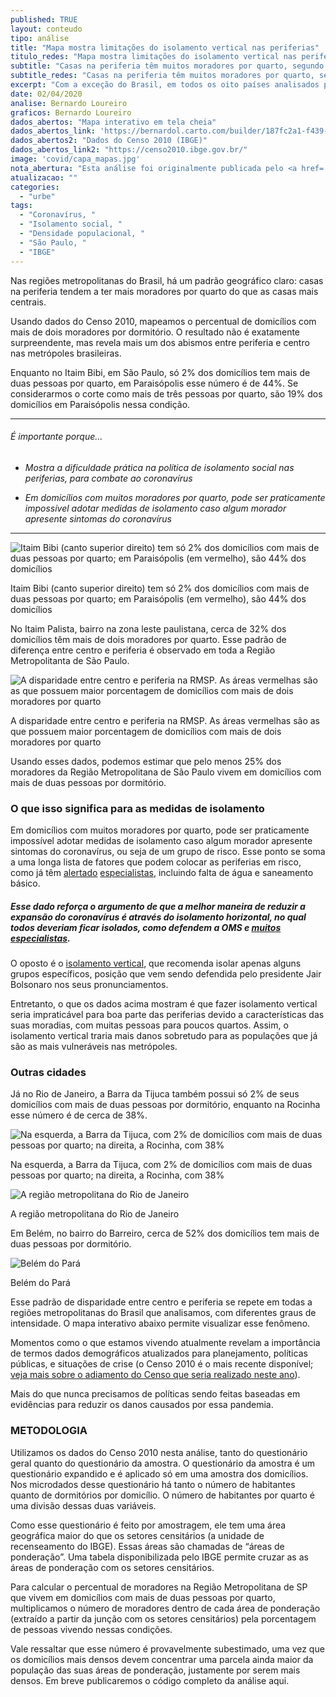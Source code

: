 ```yaml
---
published: TRUE
layout: conteudo
tipo: análise
title: "Mapa mostra limitações do isolamento vertical nas periferias"
titulo_redes: "Mapa mostra limitações do isolamento vertical nas periferias"
subtitle: "Casas na periferia têm muitos moradores por quarto, segundo dados do IBGE."
subtitle_redes: "Casas na periferia têm muitos moradores por quarto, segundo dados do IBGE."
excerpt: "Com a exceção do Brasil, em todos os oito países analisados pelo Núcleo os presidentes ou primeiros-ministros observaram crescimento nos índices relacionados à avaliação do seu trabalho ou governo após o início do combate à COVID-19."
date: 02/04/2020
analise: Bernardo Loureiro
graficos: Bernardo Loureiro
dados_abertos: "Mapa interativo em tela cheia"
dados_abertos_link: 'https://bernardol.carto.com/builder/187fc2a1-f439-4f2f-b67c-a2a882e52b83/embed?state=%7B%22map%22%3A%7B%22ne%22%3A%5B-24.769278450595255%2C-48.72161865234375%5D%2C%22sw%22%3A%5B-22.418645732760517%2C-44.60723876953125%5D%2C%22center%22%3A%5B-23.599542792889448%2C-46.6644287109375%5D%2C%22zoom%22%3A9%7D%7D'
dados_abertos2: "Dados do Censo 2010 (IBGE)"
dados_abertos_link2: "https://censo2010.ibge.gov.br/"
image: 'covid/capa_mapas.jpg'
nota_abertura: "Esta análise foi originalmente publicada pelo <a href='https://medium.com/@medidasp/mapa-mostra-limita%C3%A7%C3%B5es-do-isolamento-vertical-nas-periferias-1c514d104ba5' target='_blank'>Medida SP</a>, e gentilmente cedida para publicação no Núcleo."
atualizacao: ""
categories:
  - "urbe"
tags:
  - "Coronavírus, "
  - "Isolamento social, "
  - "Densidade populacional, "
  - "São Paulo, "
  - "IBGE"
---
```


Nas regiões metropolitanas do Brasil, há um padrão geográfico claro: casas na periferia tendem a ter mais moradores por quarto do que as casas mais centrais.

Usando dados do Censo 2010, mapeamos o percentual de domicílios com mais de dois moradores por dormitório. O resultado não é exatamente surpreendente, mas revela mais um dos abismos entre periferia e centro nas metrópoles brasileiras.

Enquanto no Itaim Bibi, em São Paulo, só 2% dos domicílios tem mais de duas pessoas por quarto, em Paraisópolis esse número é de 44%. Se considerarmos o corte como mais de três pessoas por quarto, são 19% dos domicílios em Paraisópolis nessa condição.

---

###### É importante porque...

- *Mostra a dificuldade prática na política de isolamento social nas periferias, para combate ao coronavírus*

- *Em domicílios com muitos moradores por quarto, pode ser praticamente impossível adotar medidas de isolamento caso algum morador apresente sintomas do coronavírus*

---

![Itaim Bibi (canto superior direito) tem só 2% dos domicílios com mais de duas pessoas por quarto; em Paraisópolis (em vermelho), são 44% dos domicílios](../img/covid/mapa_paraisopolis.png)

<figcaption>Itaim Bibi (canto superior direito) tem só 2% dos domicílios com mais de duas pessoas por quarto; em Paraisópolis (em vermelho), são 44% dos domicílios</figcaption>

No Itaim Palista, bairro na zona leste paulistana, cerca de 32% dos domicílios têm mais de dois moradores por quarto. Esse padrão de diferença entre centro e periferia é observado em toda a Região Metropolitanta de São Paulo.

![A disparidade entre centro e periferia na RMSP. As áreas vermelhas são as que possuem maior porcentagem de domicílios com mais de dois moradores por quarto](../img/covid/mapa_maior_sp.png)

<figcaption>A disparidade entre centro e periferia na RMSP. As áreas vermelhas são as que possuem maior porcentagem de domicílios com mais de dois moradores por quarto</figcaption>

Usando esses dados, podemos estimar que pelo menos 25% dos moradores da Região Metropolitana de São Paulo vivem em domicílios com mais de duas pessoas por dormitório.

### O que isso significa para as medidas de isolamento

Em domicílios com muitos moradores por quarto, pode ser praticamente impossível adotar medidas de isolamento caso algum morador apresente sintomas do coronavírus, ou seja de um grupo de risco. Esse ponto se soma a uma longa lista de fatores que podem colocar as periferias em risco, como já têm [alertado](https://www.nexojornal.com.br/expresso/2020/03/18/Por-que-as-periferias-s%C3%A3o-mais-vulner%C3%A1veis-ao-coronav%C3%ADrus) [especialistas](https://www1.folha.uol.com.br/colunas/perifaconnection/2020/03/o-coronavirus-mata-mas-a-desigualdade-social-acelera-o-obito.shtml), incluindo falta de água e saneamento básico.

##### Esse dado reforça o argumento de que a melhor maneira de reduzir a expansão do coronavírus é através do isolamento horizontal, no qual todos deveriam ficar isolados, como defendem a OMS e [muitos](https://brasil.elpais.com/brasil/2020-03-25/isolamento-vertical-proposto-por-bolsonaro-pode-acelerar-contagios-por-coronavirus-e-comprometer-sistema-de-saude.html) [especialistas](https://apublica.org/2020/03/isolamento-vertical-se-mostrou-ineficaz-e-arriscado-em-outros-paises-diz-medica-da-fiocruz/).

O oposto é o [isolamento vertical](https://www1.folha.uol.com.br/equilibrioesaude/2020/03/isolamento-vertical-contra-coronavirus-depende-de-rastreamento-e-testes-amplos.shtml), que recomenda isolar apenas alguns grupos específicos, posição que vem sendo defendida pelo presidente Jair Bolsonaro nos seus pronunciamentos.

Entretanto, o que os dados acima mostram é que fazer isolamento vertical seria impraticável para boa parte das periferias devido a características das suas moradias, com muitas pessoas para poucos quartos. Assim, o isolamento vertical traria mais danos sobretudo para as populações que já são as mais vulneráveis nas metrópoles.

### Outras cidades

Já no Rio de Janeiro, a Barra da Tijuca também possui só 2% de seus domicílios com mais de duas pessoas por dormitório, enquanto na Rocinha esse número é de cerca de 38%.

![Na esquerda, a Barra da Tijuca, com 2% de domicílios com mais de duas pessoas por quarto; na direita, a Rocinha, com 38%](../img/covid/mapa_rj.png)

<figcaption>Na esquerda, a Barra da Tijuca, com 2% de domicílios com mais de duas pessoas por quarto; na direita, a Rocinha, com 38%</figcaption>

![A região metropolitana do Rio de Janeiro](../img/covid/mapa_rj_2.png)

<figcaption>A região metropolitana do Rio de Janeiro</figcaption>

Em Belém, no bairro do Barreiro, cerca de 52% dos domicílios tem mais de duas pessoas por dormitório.

![Belém do Pará](../img/covid/mapa_belem.png)

<figcaption>Belém do Pará</figcaption>

Esse padrão de disparidade entre centro e periferia se repete em todas a regiões metropolitanas do Brasil que analisamos, com diferentes graus de intensidade. O mapa interativo abaixo permite visualizar esse fenômeno.

Momentos como o que estamos vivendo atualmente revelam a importância de termos dados demográficos atualizados para planejamento, políticas públicas, e situações de crise (o Censo 2010 é o mais recente disponível; [veja mais sobre o adiamento do Censo que seria realizado neste ano](https://g1.globo.com/economia/noticia/2020/03/17/censo-e-adiado-para-2021.ghtml)).

Mais do que nunca precisamos de políticas sendo feitas baseadas em evidências para reduzir os danos causados por essa pandemia.

### METODOLOGIA

Utilizamos os dados do Censo 2010 nesta análise, tanto do questionário geral quanto do questionário da amostra. O questionário da amostra é um questionário expandido e é aplicado só em uma amostra dos domicílios. Nos microdados desse questionário há tanto o número de habitantes quanto de dormitórios por domicílio. O número de habitantes por quarto é uma divisão dessas duas variáveis.

Como esse questionário é feito por amostragem, ele tem uma área geográfica maior do que os setores censitários (a unidade de recenseamento do IBGE). Essas áreas são chamadas de “áreas de ponderação”. Uma tabela disponibilizada pelo IBGE permite cruzar as as áreas de ponderação com os setores censitários.

Para calcular o percentual de moradores na Região Metropolitana de SP que vivem em domicílios com mais de duas pessoas por quarto, multiplicamos o número de moradores dentro de cada área de ponderação (extraído a partir da junção com os setores censitários) pela porcentagem de pessoas vivendo nessas condições.

Vale ressaltar que esse número é provavelmente subestimado, uma vez que os domicílios mais densos devem concentrar uma parcela ainda maior da população das suas áreas de ponderação, justamente por serem mais densos. Em breve publicaremos o código completo da análise aqui.

<style>
.expandimg{
  width: 900px !important;
}

@media(max-width:767px) {
    .expandimg {
      display: none;
    }
  }

.botao {
  border-radius: 5px;
  background-color: #eeeeee;
  padding: 5px 7px;
  font-size: 0.8em;
  line-height: 1.5em;
  border: 1px solid #4b31dd
}

.botao:hover {
  background-color: #4b31dd;
  color: #fff;
}

.cf:before, .cf:after {
	 content: "";
	 display: table;
}
 .cf:after {
	 clear: both;
}
 .cf {
	 zoom: 1;
}
 #content {
	 max-width: 650px;
	 margin: 3rem auto;
	 text-align: center;
}
 #featured_img img, #thumb_img img {
	 max-width: 100%;
}
 #thumb_img {
	 margin-top: 2%;
}
 #thumb_img img {
	 float: left;
	 max-width: 32%;
	 width: 32%;
	 cursor: pointer;
	 margin-right: 2%;
	 border: 2px solid #eee;
	 box-sizing: border-box;
}
 #thumb_img img.active {
	 border: 2px solid #cac6b8;
}
 #thumb_img img:last-child {
	 margin-right: 0;
}

</style>

<script>
function changeimg(url,e) {
  document.getElementById("img").src = url;
  let nodes = document.getElementById("thumb_img");
  let img_child = nodes.children;
  for (i = 0; i < img_child.length; i++) {
    img_child[i].classList.remove('active')
  }
  e.classList.add('active');

}
</script>
